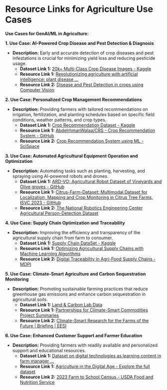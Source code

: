 # Resource Links for Agriculture Use Cases

**Use Cases for GenAI/ML in Agriculture:**

**1. Use Case: AI-Powered Crop Disease and Pest Detection & Diagnosis**
*   **Description:** Early and accurate detection of crop diseases and pest infestations is crucial for minimizing yield loss and reducing pesticide usage.
    *   **Dataset Link 1:** [20k+ Multi-Class Crop Disease Images - Kaggle](https://www.kaggle.com/datasets/jawadali1045/20k-multi-class-crop-disease-images)
    *   **Resource Link 1:** [Revolutionizing agriculture with artificial intelligence: plant disease ...](https://pmc.ncbi.nlm.nih.gov/articles/PMC10965613/)
    *   **Resource Link 2:** [Disease and Pest Detection in crops using Computer Vision](https://www.researchgate.net/publication/376861770_Disease_and_Pest_Detection_in_crops_using_Computer_Vision_A_Comprehensive_Study)

**2. Use Case: Personalized Crop Management Recommendations**
*   **Description:** Providing farmers with tailored recommendations on irrigation, fertilization, and planting schedules based on specific field conditions, weather patterns, and crop types.
    *   **Dataset Link 1:** [Crop Recommendation Dataset - Kaggle](https://www.kaggle.com/datasets/atharvaingle/crop-recommendation-dataset)
    *   **Resource Link 1:** [AbdelrhmanWalaa/CRS - Crop Recommendation System - GitHub](https://github.com/AbdelrhmanWalaa/CRS)
    *   **Resource Link 2:** [Crop Recommendation System using ML - SciSpace](https://scispace.com/pdf/crop-recommendation-system-using-ml-39emzikn.pdf)

**3. Use Case: Automated Agricultural Equipment Operation and Optimization**
*   **Description:** Automating tasks such as planting, harvesting, and spraying using AI-powered robots and drones.
    *   **Dataset Link 1:** [ARD-VO: Agricultural Robot Dataset of Vineyards and Olive groves - GitHub](https://github.com/isarlab-department-engineering/ARDVO)
    *   **Resource Link 1:** [Citrus-Farm-Dataset: Multimodal Dataset for Localization, Mapping and Crop Monitoring in Citrus Tree Farms, ISVC 2023 - GitHub](https://github.com/UCR-Robotics/Citrus-Farm-Dataset)
    *   **Resource Link 2:** [The National Robotics Engineering Center Agricultural Person-Detection Dataset](https://agdatacommons.nal.usda.gov/articles/dataset/The_National_Robotics_Engineering_Center_Agricultural_Person-Detection_Dataset/24661704)

**4. Use Case: Supply Chain Optimization and Traceability**
*   **Description:** Improving the efficiency and transparency of the agricultural supply chain from farm to consumer.
    *   **Dataset Link 1:** [Supply Chain DataSet - Kaggle](https://www.kaggle.com/datasets/amirmotefaker/supply-chain-dataset)
    *   **Resource Link 1:** [Optimizing Agricultural Supply Chains with Machine Learning Algorithms](https://www.researchgate.net/publication/378846351_Optimizing_Agricultural_Supply_Chains_with_Machine_Learning_Algorithms)
    *   **Resource Link 2:** [Digital Traceability in Agri-Food Supply Chains - MDPI](https://www.mdpi.com/2304-8158/13/7/1075)

**5. Use Case: Climate-Smart Agriculture and Carbon Sequestration Monitoring**
*   **Description:** Promoting sustainable farming practices that reduce greenhouse gas emissions and enhance carbon sequestration in agricultural soils.
    *   **Dataset Link 1:** [Land & Carbon Lab Data](https://www.landcarbonlab.org/data)
    *   **Resource Link 1:** [Partnerships for Climate-Smart Commodities Project Summaries](https://www.usda.gov/about-usda/general-information/priorities/climate-solutions/climate-smart-commodities/partnerships-climate-smart-commodities-project-summaries)
    *   **Resource Link 2:** [Climate-Smart Research for the Farms of the Future | Briefing | EESI](https://www.eesi.org/briefings/view/091223farmbill)

**6. Use Case: Enhanced Customer Support and Farmer Education**
*   **Description:** Providing farmers with readily available and personalized support and educational resources.
    *   **Dataset Link 1:** [Dataset on digital technologies as learning content in farm manager ...](https://www.sciencedirect.com/science/article/pii/S2352340923002329)
    *   **Resource Link 1:** [Agriculture in the Digital Age - Explore the full dataset](https://agricultureinthedigitalage.org/explore-data/)
    *   **Resource Link 2:** [2023 Farm to School Census - USDA Food and Nutrition Service](https://www.fns.usda.gov/research/f2s/census2023)